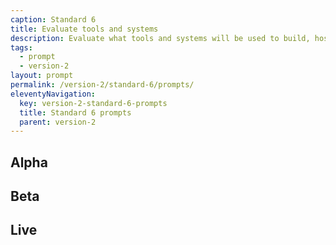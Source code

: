 ```yaml
---
caption: Standard 6
title: Evaluate tools and systems
description: Evaluate what tools and systems will be used to build, host, operate and measure the service, and how to procure them.
tags:
  - prompt
  - version-2
layout: prompt
permalink: /version-2/standard-6/prompts/
eleventyNavigation:
  key: version-2-standard-6-prompts
  title: Standard 6 prompts
  parent: version-2
---
```


## Alpha

## Beta

## Live
